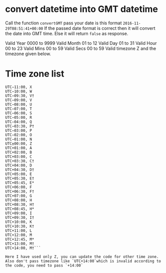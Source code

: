 # convert datetime into GMT datetime

Call the function `convertGMT` pass your date is this format `2016-11-29T08:51:41+00:00`
If the passed date format is correct then it will convert the date into GMT time.
Else it will return `false` as response.


Valid Year 0000 to 9999
Valid Month 01 to 12
Valid Day 01 to 31
Valid Hour 00 to 23
Valid Mins 00 to 59
Valid Secs 00 to 59
Valid timezone Z and the timezone given below.

# Time zone list

```UTC−12:00, Y
UTC−11:00, X
UTC−10:00, W
UTC−09:30, V†
UTC−09:00, V
UTC−08:00, U
UTC−07:00, T
UTC−06:00, S
UTC−05:00, R
UTC−04:00, Q
UTC−03:30, P†
UTC−03:00, P
UTC−02:00, O
UTC−01:00, N
UTC±00:00, Z
UTC+01:00, A
UTC+02:00, B
UTC+03:00, C
UTC+03:30, C†
UTC+04:00, D
UTC+04:30, D†
UTC+05:00, E
UTC+05:30, E†
UTC+05:45, E*
UTC+06:00, F
UTC+06:30, F†
UTC+07:00, G
UTC+08:00, H
UTC+08:30, H†
UTC+08:45, H*
UTC+09:00, I
UTC+09:30, I†
UTC+10:00, K
UTC+10:30, K†
UTC+11:00, L
UTC+12:00, M
UTC+12:45, M*
UTC+13:00, M†
UTC+14:00, M†```

Here I have used only Z, you can update the code for other time zone.
Also don't pass timezone like `UTC+14:00`which is invalid according to the code, you need to pass `+14:00`
